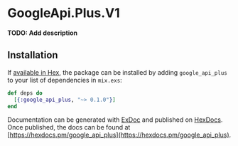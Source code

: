 # GoogleApi.Plus.V1

**TODO: Add description**

## Installation

If [available in Hex](https://hex.pm/docs/publish), the package can be installed
by adding `google_api_plus` to your list of dependencies in `mix.exs`:

```elixir
def deps do
  [{:google_api_plus, "~> 0.1.0"}]
end
```

Documentation can be generated with [ExDoc](https://github.com/elixir-lang/ex_doc)
and published on [HexDocs](https://hexdocs.pm). Once published, the docs can
be found at [https://hexdocs.pm/google_api_plus](https://hexdocs.pm/google_api_plus).
